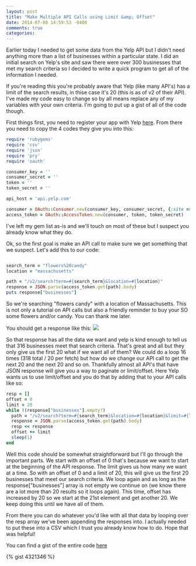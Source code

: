 ```yaml
---
layout: post
title: "Make Multiple API Calls using Limit &amp; Offset"
date: 2014-07-08 14:59:53 -0400
comments: true
categories: 
---
```

Earlier today I needed to get some data from the Yelp API but I didn't need
anything more than a list of businesses within a particular state.  I did an
initial search on Yelp's site and saw there were over 300 businesses that met
my search criteria so I decided to write a quick program to get all of the
information I needed.  

If you're reading this you're probably aware that Yelp (like many API's) has a
limit of the search results, in thise case it's 20 (this is as of v2 of their
API).  I've made my code easy to change so by all means replace any of my
variables with your own criteria.  I'm going to put up a gist of all of the code though.

First things first, you need to register your app with Yelp <a
href="http://www.yelp.com/developers/getting_started">here</a>.  From there you
need to copy the 4 codes they give you into this:

```ruby yelp-api.rb
require 'rubygems'
require 'csv'
require 'json'
require 'pry'
require 'oauth'

consumer_key = ''
consumer_secret = ''
token = ''
token_secret = ''

api_host = 'api.yelp.com'

consumer = OAuth::Consumer.new(consumer_key, consumer_secret, {:site => "http://#{api_host}"})
access_token = OAuth::AccessToken.new(consumer, token, token_secret)
```
I've left my gem list as-is and we'll touch on most of these but I suspect you already know what they do.

Ok, so the first goal is make an API call to make sure we get something that we suspect.  Let's add this to our code:

```ruby yelp-api.rb

search_term = "flowers%20candy"
location = "massachusetts"

path = "/v2/search?term=#{search_term}&location=#{location}"
response = JSON.parse(access_token.get(path).body)
puts response["businesses"]
```

So we're searching "flowers candy" with a location of Massachusetts.  This is
not only a tutorial on API calls but also a friendly reminder to buy your SO
some flowers and/or candy.  You can thank me later.  

You should get a response like this:
<img src="http://i.imgur.com/OscOauk.png">

So that response has all the data we want and yelp is kind enough to tell us that 316 businesses meet that search criteria.  That's great and all but they only give us the first 20 what if we want all of them?  We could do a loop 16 times (318 total / 20 per fetch) but how do we change our API call to get the next 20 and the next 20 and so on.  Thankfully almost all API's that have JSON response will give you a way to paginate or limit/offset.  Here Yelp wants us to use limit/offset and you do that by adding that to your API calls like so:

```ruby yelp-api.rb
resp = []
offset = 0
limit = 20 
while !(response["businesses"].empty?)
  path = "/v2/search?term=#{search_term}&location=#{location}&limit=#{limit}&offset=#{offset}"
  response = JSON.parse(access_token.get(path).body)
  resp << response
  offset += limit 
  sleep(1)
end
```
Well this code should be somewhat straightforward but I'll go through the
important parts.  We start with an offset of 0 that's because we want to start
at the beginning of the API response.  The limit gives us how many we want at a
time.  So with an offset of 0 and a limit of 20, this will give us the first 20
businesses that meet our search criteria.  We loop again and as long as the
response["businesses"] array is not empty we continue on (we know there are a
lot more than 20 results so it loops again).  This time, offset has increased by
20 so we start at the 21st element and get another 20.  We keep doing this
until we have all of them.  

From there you can do whatever you'd like with all that data by looping over the resp array we've been appending the responses into.  I actually needed to put these into a CSV which I trust you already know how to do. Hope that was helpful!

You can find a gist of the entire code <a href="https://gist.github.com/3c899bbf8033be08c615">here</a>

{% gist 4321346 %}
